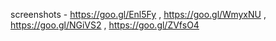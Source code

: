 screenshots - https://goo.gl/Enl5Fy , https://goo.gl/WmyxNU , https://goo.gl/NGiVS2 , https://goo.gl/ZVfsO4
